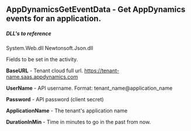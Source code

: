 ## AppDynamicsGetEventData - Get AppDynamics events for an application.

##### DLL's to reference
System.Web.dll
Newtonsoft.Json.dll

Fields to be set in the activity.

**BaseURL** - Tenant cloud full url. https://tenant-name.saas.appdynamics.com

**UserName** -  API username. Format: tenant_name@application_name

**Password** - API password (client secret)

**ApplicationName** - The tenant's application name

**DurationInMin** - Time in minutes to go in the past from now.